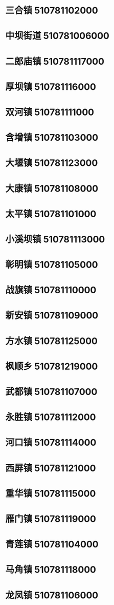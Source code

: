 # 三合镇 510781102000
# 中坝街道 510781006000
# 二郎庙镇 510781117000
# 厚坝镇 510781116000
# 双河镇 510781111000
# 含增镇 510781103000
# 大堰镇 510781123000
# 大康镇 510781108000
# 太平镇 510781101000
# 小溪坝镇 510781113000
# 彰明镇 510781105000
# 战旗镇 510781110000
# 新安镇 510781109000
# 方水镇 510781125000
# 枫顺乡 510781219000
# 武都镇 510781107000
# 永胜镇 510781112000
# 河口镇 510781114000
# 西屏镇 510781121000
# 重华镇 510781115000
# 雁门镇 510781119000
# 青莲镇 510781104000
# 马角镇 510781118000
# 龙凤镇 510781106000
